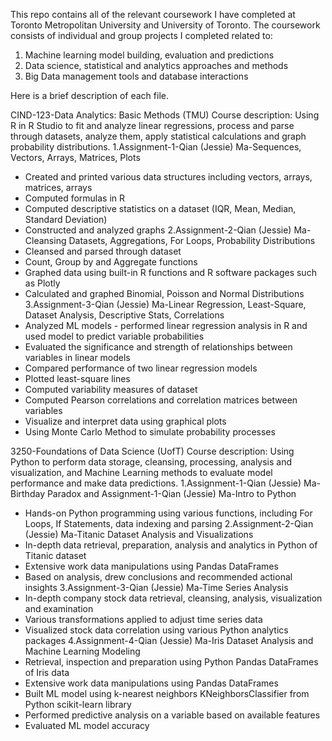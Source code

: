 This repo contains all of the relevant coursework I have completed at Toronto Metropolitan University and University of Toronto. The coursework consists of individual and group projects I completed related to:
1. Machine learning model building, evaluation and predictions
2. Data science, statistical and analytics approaches and methods
3. Big Data management tools and database interactions
   
Here is a brief description of each file.

CIND-123-Data Analytics: Basic Methods (TMU)
Course description: Using R in R Studio to fit and analyze linear regressions, process and parse through datasets, analyze them, apply statistical calculations and graph probability distributions. 
1.Assignment-1-Qian (Jessie) Ma-Sequences, Vectors, Arrays, Matrices, Plots
   - Created and printed various data structures including vectors, arrays, matrices, arrays
   - Computed formulas in R
   - Computed descriptive statistics on a dataset (IQR, Mean, Median, Standard Deviation)
   - Constructed and analyzed graphs
2.Assignment-2-Qian (Jessie) Ma-Cleansing Datasets, Aggregations, For Loops, Probability Distributions
   - Cleansed and parsed through dataset
   - Count, Group by and Aggregate functions
   - Graphed data using built-in R functions and R software packages such as Plotly
   - Calculated and graphed Binomial, Poisson and Normal Distributions
3.Assignment-3-Qian (Jessie) Ma-Linear Regression, Least-Square, Dataset Analysis, Descriptive Stats, Correlations
   - Analyzed ML models - performed linear regression analysis in R and used model to predict variable probabilities
   - Evaluated the significance and strength of relationships between variables in linear models
   - Compared performance of two linear regression models
   - Plotted least-square lines
   - Computed variability measures of dataset
   - Computed Pearson correlations and correlation matrices between variables
   - Visualize and interpret data using graphical plots
   - Using Monte Carlo Method to simulate probability processes

3250-Foundations of Data Science (UofT)
Course description: Using Python to perform data storage, cleansing, processing, analysis and visualization, and Machine Learning methods to evaluate model performance and make data predictions.
1.Assignment-1-Qian (Jessie) Ma-Birthday Paradox and Assignment-1-Qian (Jessie) Ma-Intro to Python
   - Hands-on Python programming using various functions, including For Loops, If Statements, data indexing and parsing
2.Assignment-2-Qian (Jessie) Ma-Titanic Dataset Analysis and Visualizations
   - In-depth data retrieval, preparation, analysis and analytics in Python of Titanic dataset
   - Extensive work data manipulations using Pandas DataFrames
   - Based on analysis, drew conclusions and recommended actional insights
3.Assignment-3-Qian (Jessie) Ma-Time Series Analysis
   - In-depth company stock data retrieval, cleansing, analysis, visualization and examination
   - Various transformations applied to adjust time series data
   - Visualized stock data correlation using various Python analytics packages
4.Assignment-4-Qian (Jessie) Ma-Iris Dataset Analysis and Machine Learning Modeling
   - Retrieval, inspection and preparation using Python Pandas DataFrames of Iris data
   - Extensive work data manipulations using Pandas DataFrames
   - Built ML model using k-nearest neighbors KNeighborsClassifier from Python scikit-learn library
   - Performed predictive analysis on a variable based on available features
   - Evaluated ML model accuracy
